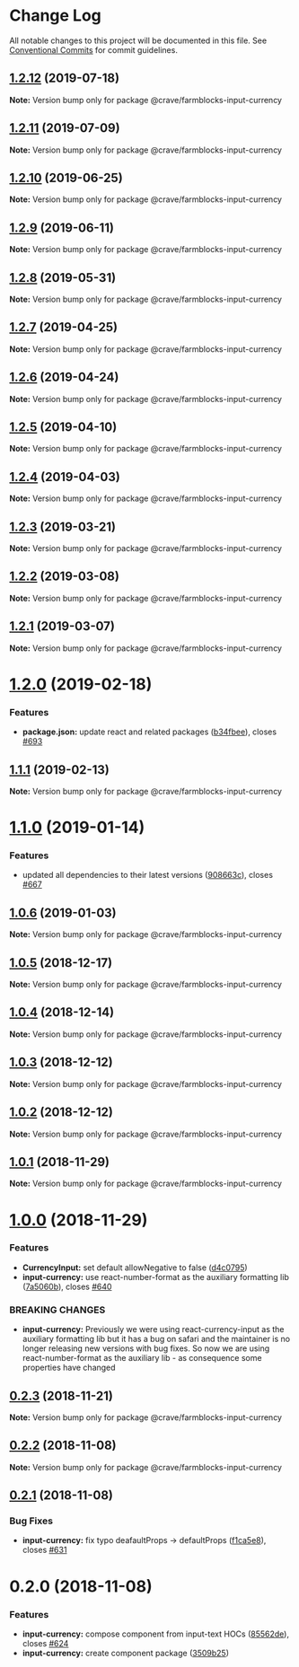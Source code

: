 # Change Log

All notable changes to this project will be documented in this file.
See [Conventional Commits](https://conventionalcommits.org) for commit guidelines.

## [1.2.12](https://github.com/CraveFood/farmblocks/compare/@crave/farmblocks-input-currency@1.2.11...@crave/farmblocks-input-currency@1.2.12) (2019-07-18)

**Note:** Version bump only for package @crave/farmblocks-input-currency





## [1.2.11](https://github.com/CraveFood/farmblocks/compare/@crave/farmblocks-input-currency@1.2.10...@crave/farmblocks-input-currency@1.2.11) (2019-07-09)

**Note:** Version bump only for package @crave/farmblocks-input-currency





## [1.2.10](https://github.com/CraveFood/farmblocks/compare/@crave/farmblocks-input-currency@1.2.9...@crave/farmblocks-input-currency@1.2.10) (2019-06-25)

**Note:** Version bump only for package @crave/farmblocks-input-currency





## [1.2.9](https://github.com/CraveFood/farmblocks/compare/@crave/farmblocks-input-currency@1.2.8...@crave/farmblocks-input-currency@1.2.9) (2019-06-11)

**Note:** Version bump only for package @crave/farmblocks-input-currency





## [1.2.8](https://github.com/CraveFood/farmblocks/compare/@crave/farmblocks-input-currency@1.2.7...@crave/farmblocks-input-currency@1.2.8) (2019-05-31)

**Note:** Version bump only for package @crave/farmblocks-input-currency





## [1.2.7](https://github.com/CraveFood/farmblocks/compare/@crave/farmblocks-input-currency@1.2.6...@crave/farmblocks-input-currency@1.2.7) (2019-04-25)

**Note:** Version bump only for package @crave/farmblocks-input-currency





## [1.2.6](https://github.com/CraveFood/farmblocks/compare/@crave/farmblocks-input-currency@1.2.5...@crave/farmblocks-input-currency@1.2.6) (2019-04-24)

**Note:** Version bump only for package @crave/farmblocks-input-currency





## [1.2.5](https://github.com/CraveFood/farmblocks/compare/@crave/farmblocks-input-currency@1.2.4...@crave/farmblocks-input-currency@1.2.5) (2019-04-10)

**Note:** Version bump only for package @crave/farmblocks-input-currency





## [1.2.4](https://github.com/CraveFood/farmblocks/compare/@crave/farmblocks-input-currency@1.2.3...@crave/farmblocks-input-currency@1.2.4) (2019-04-03)

**Note:** Version bump only for package @crave/farmblocks-input-currency





## [1.2.3](https://github.com/CraveFood/farmblocks/compare/@crave/farmblocks-input-currency@1.2.2...@crave/farmblocks-input-currency@1.2.3) (2019-03-21)

**Note:** Version bump only for package @crave/farmblocks-input-currency





## [1.2.2](https://github.com/CraveFood/farmblocks/compare/@crave/farmblocks-input-currency@1.2.1...@crave/farmblocks-input-currency@1.2.2) (2019-03-08)

**Note:** Version bump only for package @crave/farmblocks-input-currency





## [1.2.1](https://github.com/CraveFood/farmblocks/compare/@crave/farmblocks-input-currency@1.2.0...@crave/farmblocks-input-currency@1.2.1) (2019-03-07)

**Note:** Version bump only for package @crave/farmblocks-input-currency





# [1.2.0](https://github.com/CraveFood/farmblocks/compare/@crave/farmblocks-input-currency@1.1.1...@crave/farmblocks-input-currency@1.2.0) (2019-02-18)


### Features

* **package.json:** update react and related packages ([b34fbee](https://github.com/CraveFood/farmblocks/commit/b34fbee)), closes [#693](https://github.com/CraveFood/farmblocks/issues/693)





## [1.1.1](https://github.com/CraveFood/farmblocks/compare/@crave/farmblocks-input-currency@1.1.0...@crave/farmblocks-input-currency@1.1.1) (2019-02-13)

**Note:** Version bump only for package @crave/farmblocks-input-currency





# [1.1.0](https://github.com/CraveFood/farmblocks/compare/@crave/farmblocks-input-currency@1.0.6...@crave/farmblocks-input-currency@1.1.0) (2019-01-14)


### Features

* updated all dependencies to their latest versions ([908663c](https://github.com/CraveFood/farmblocks/commit/908663c)), closes [#667](https://github.com/CraveFood/farmblocks/issues/667)





<a name="1.0.6"></a>
## [1.0.6](https://github.com/CraveFood/farmblocks/compare/@crave/farmblocks-input-currency@1.0.5...@crave/farmblocks-input-currency@1.0.6) (2019-01-03)




**Note:** Version bump only for package @crave/farmblocks-input-currency

<a name="1.0.5"></a>
## [1.0.5](https://github.com/CraveFood/farmblocks/compare/@crave/farmblocks-input-currency@1.0.4...@crave/farmblocks-input-currency@1.0.5) (2018-12-17)




**Note:** Version bump only for package @crave/farmblocks-input-currency

<a name="1.0.4"></a>
## [1.0.4](https://github.com/CraveFood/farmblocks/compare/@crave/farmblocks-input-currency@1.0.3...@crave/farmblocks-input-currency@1.0.4) (2018-12-14)




**Note:** Version bump only for package @crave/farmblocks-input-currency

<a name="1.0.3"></a>
## [1.0.3](https://github.com/CraveFood/farmblocks/compare/@crave/farmblocks-input-currency@1.0.2...@crave/farmblocks-input-currency@1.0.3) (2018-12-12)




**Note:** Version bump only for package @crave/farmblocks-input-currency

<a name="1.0.2"></a>
## [1.0.2](https://github.com/CraveFood/farmblocks/compare/@crave/farmblocks-input-currency@1.0.1...@crave/farmblocks-input-currency@1.0.2) (2018-12-12)




**Note:** Version bump only for package @crave/farmblocks-input-currency

<a name="1.0.1"></a>
## [1.0.1](https://github.com/CraveFood/farmblocks/compare/@crave/farmblocks-input-currency@1.0.0...@crave/farmblocks-input-currency@1.0.1) (2018-11-29)




**Note:** Version bump only for package @crave/farmblocks-input-currency

<a name="1.0.0"></a>
# [1.0.0](https://github.com/CraveFood/farmblocks/compare/@crave/farmblocks-input-currency@0.2.3...@crave/farmblocks-input-currency@1.0.0) (2018-11-29)


### Features

* **CurrencyInput:** set default allowNegative to false ([d4c0795](https://github.com/CraveFood/farmblocks/commit/d4c0795))
* **input-currency:** use react-number-format as the auxiliary formatting lib ([7a5060b](https://github.com/CraveFood/farmblocks/commit/7a5060b)), closes [#640](https://github.com/CraveFood/farmblocks/issues/640)


### BREAKING CHANGES

* **input-currency:** Previously we were using react-currency-input as the auxiliary formatting lib but it has a bug on
safari and the maintainer is no longer releasing new versions with bug fixes. So now we are using
react-number-format as the auxiliary lib - as consequence some properties have changed




<a name="0.2.3"></a>
## [0.2.3](https://github.com/CraveFood/farmblocks/compare/@crave/farmblocks-input-currency@0.2.2...@crave/farmblocks-input-currency@0.2.3) (2018-11-21)




**Note:** Version bump only for package @crave/farmblocks-input-currency

<a name="0.2.2"></a>
## [0.2.2](https://github.com/CraveFood/farmblocks/compare/@crave/farmblocks-input-currency@0.2.1...@crave/farmblocks-input-currency@0.2.2) (2018-11-08)




**Note:** Version bump only for package @crave/farmblocks-input-currency

<a name="0.2.1"></a>
## [0.2.1](https://github.com/CraveFood/farmblocks/compare/@crave/farmblocks-input-currency@0.2.0...@crave/farmblocks-input-currency@0.2.1) (2018-11-08)


### Bug Fixes

* **input-currency:** fix typo deafaultProps -> defaultProps ([f1ca5e8](https://github.com/CraveFood/farmblocks/commit/f1ca5e8)), closes [#631](https://github.com/CraveFood/farmblocks/issues/631)




<a name="0.2.0"></a>
# 0.2.0 (2018-11-08)


### Features

* **input-currency:** compose component from input-text HOCs ([85562de](https://github.com/CraveFood/farmblocks/commit/85562de)), closes [#624](https://github.com/CraveFood/farmblocks/issues/624)
* **input-currency:** create component package ([3509b25](https://github.com/CraveFood/farmblocks/commit/3509b25))
